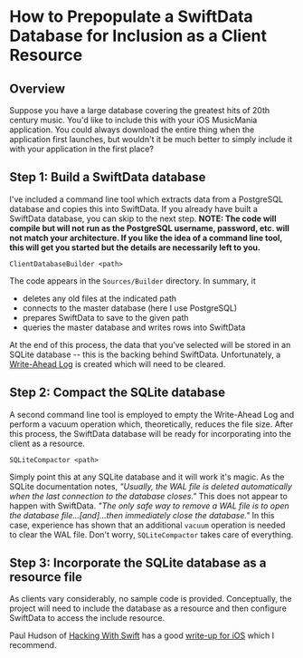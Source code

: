 # How to Prepopulate a SwiftData Database for Inclusion as a Client Resource

## Overview

Suppose you have a large database covering the greatest hits of 20th century music.  You'd like to include this with your iOS MusicMania application.  You could always download the entire thing when the application first launches, but wouldn't it be much better to simply include it with your application in the first place?

## Step 1: Build a SwiftData database

I've included a command line tool which extracts data from a PostgreSQL database and copies this into SwiftData.  If you already have built a SwiftData database, you can skip to the next step.  **NOTE: The code will compile but will not run as the PostgreSQL username, password, etc. will not match your architecture.  If you like the idea of a command line tool, this will get you started but the details are necessarily left to you.**

`ClientDatabaseBuilder <path>`

The code appears in the `Sources/Builder` directory.  In summary, it

* deletes any old files at the indicated path
* connects to the master database (here I use PostgreSQL)
* prepares SwiftData to save to the given path
* queries the master database and writes rows into SwiftData

At the end of this process, the data that you've selected will be stored in an SQLite database -- this is the backing behind SwiftData.  Unfortunately, a [Write-Ahead Log](https://www.sqlite.org/wal.html) is created which will need to be cleared.

## Step 2: Compact the SQLite database

A second command line tool is employed to empty the Write-Ahead Log and perform a vacuum operation which, theoretically, reduces the file size.  After this process, the SwiftData database will be ready for incorporating into the client as a resource.

`SQLiteCompactor <path>`

Simply point this at any SQLite database and it will work it's magic.  As the SQLite documentation notes, *"Usually, the WAL file is deleted automatically when the last connection to the database closes."*  This does not appear to happen with SwiftData. *"The only safe way to remove a WAL file is to open the database file...[and]...then immediately close the database."*  In this case, experience has shown that an additional `vacuum` operation is needed to clear the WAL file.  Don't worry, `SQLiteCompactor` takes care of everything.

## Step 3: Incorporate the SQLite database as a resource file

As clients vary considerably, no sample code is provided.  Conceptually, the project will need to include the database as a resource and then configure SwiftData to access the include resource.

Paul Hudson of [Hacking With Swift](https://www.hackingwithswift.com) has a good [write-up for iOS](https://www.hackingwithswift.com/quick-start/swiftdata/how-to-pre-populate-an-app-with-an-existing-swiftdata-database) which I recommend. 